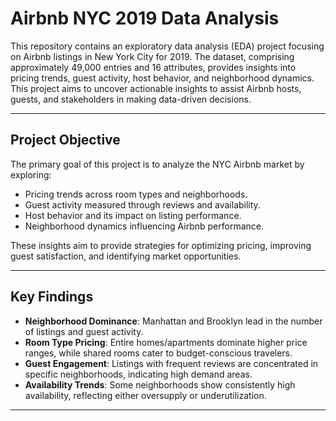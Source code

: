 # Airbnb NYC 2019 Data Analysis

This repository contains an exploratory data analysis (EDA) project focusing on Airbnb listings in New York City for 2019. The dataset, comprising approximately 49,000 entries and 16 attributes, provides insights into pricing trends, guest activity, host behavior, and neighborhood dynamics. This project aims to uncover actionable insights to assist Airbnb hosts, guests, and stakeholders in making data-driven decisions.

---

## Project Objective

The primary goal of this project is to analyze the NYC Airbnb market by exploring:
- Pricing trends across room types and neighborhoods.
- Guest activity measured through reviews and availability.
- Host behavior and its impact on listing performance.
- Neighborhood dynamics influencing Airbnb performance.

These insights aim to provide strategies for optimizing pricing, improving guest satisfaction, and identifying market opportunities.

---

## Key Findings

- **Neighborhood Dominance**: Manhattan and Brooklyn lead in the number of listings and guest activity.
- **Room Type Pricing**: Entire homes/apartments dominate higher price ranges, while shared rooms cater to budget-conscious travelers.
- **Guest Engagement**: Listings with frequent reviews are concentrated in specific neighborhoods, indicating high demand areas.
- **Availability Trends**: Some neighborhoods show consistently high availability, reflecting either oversupply or underutilization.

---


